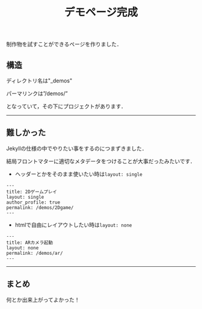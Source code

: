 ﻿---
title: "デモページ完成"

header:
  image: /assets/images/demo-open/demokansei.png

share: false

categories:
  - Blog
tags:

toc: true
toc_sticky: true
---

制作物を試すことができるページを作りました．


## 構造

ディレクトリ名は"_demos"

パーマリンクは”/demos/”

となっていて，その下にプロジェクトがあります．

---

## 難しかった

Jekyllの仕様の中でやりたい事をするのにつまずきました．

結局フロントマターに適切なメタデータをつけることが大事だったみたいです．

- ヘッダーとかをそのまま使いたい時は`layout: single`

```
---
title: 2Dゲームプレイ
layout: single
author_profile: true
permalink: /demos/2Dgame/
---
```

- htmlで自由にレイアウトしたい時は`layout: none`

```
---
title: ARカメラ起動
layout: none
permalink: /demos/ar/
---
```

---

## まとめ

何とか出来上がってよかった！
